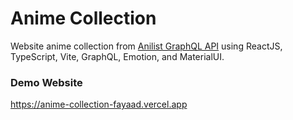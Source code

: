 # Anime Collection

Website anime collection from [Anilist GraphQL API](https://anilist.gitbook.io/anilist-apiv2-docs/) using ReactJS, TypeScript, Vite, GraphQL, Emotion, and MaterialUI.

### Demo Website

https://anime-collection-fayaad.vercel.app
